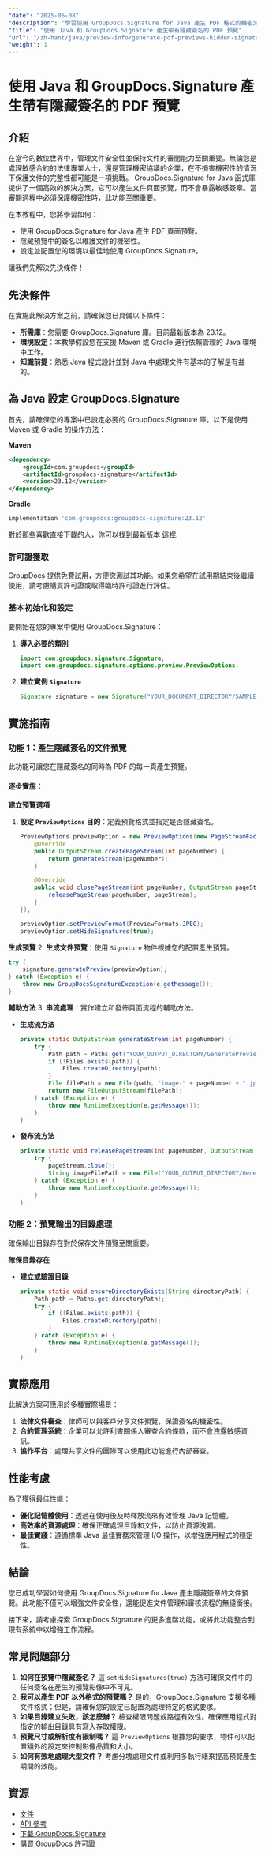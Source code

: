 ```yaml
---
"date": "2025-05-08"
"description": "學習使用 GroupDocs.Signature for Java 產生 PDF 格式的機密文件預覽，確保簽章可見度受到控制。"
"title": "使用 Java 和 GroupDocs.Signature 產生帶有隱藏簽名的 PDF 預覽"
"url": "/zh-hant/java/preview-info/generate-pdf-previews-hidden-signatures-java/"
"weight": 1
---
```


# 使用 Java 和 GroupDocs.Signature 產生帶有隱藏簽名的 PDF 預覽

## 介紹

在當今的數位世界中，管理文件安全性並保持文件的審閱能力至關重要。無論您是處理敏感合約的法律專業人士，還是管理機密協議的企業，在不損害機密性的情況下保護文件的完整性都可能是一項挑戰。 GroupDocs.Signature for Java 函式庫提供了一個高效的解決方案，它可以產生文件頁面預覽，而不會暴露敏感簽章。當審閱過程中必須保護機密性時，此功能至關重要。

在本教程中，您將學習如何：
- 使用 GroupDocs.Signature for Java 產生 PDF 頁面預覽。
- 隱藏預覽中的簽名以維護文件的機密性。
- 設定並配置您的環境以最佳地使用 GroupDocs.Signature。

讓我們先解決先決條件！

## 先決條件

在實施此解決方案之前，請確保您已具備以下條件：

- **所需庫**：您需要 GroupDocs.Signature 庫。目前最新版本為 23.12。
- **環境設定**：本教學假設您在支援 Maven 或 Gradle 進行依賴管理的 Java 環境中工作。
- **知識前提**：熟悉 Java 程式設計並對 Java 中處理文件有基本的了解是有益的。

## 為 Java 設定 GroupDocs.Signature

首先，請確保您的專案中已設定必要的 GroupDocs.Signature 庫。以下是使用 Maven 或 Gradle 的操作方法：

**Maven**
```xml
<dependency>
    <groupId>com.groupdocs</groupId>
    <artifactId>groupdocs-signature</artifactId>
    <version>23.12</version>
</dependency>
```

**Gradle**
```gradle
implementation 'com.groupdocs:groupdocs-signature:23.12'
```

對於那些喜歡直接下載的人，你可以找到最新版本 [這裡](https://releases。groupdocs.com/signature/java/).

### 許可證獲取

GroupDocs 提供免費試用，方便您測試其功能。如果您希望在試用期結束後繼續使用，請考慮購買許可證或取得臨時許可證進行評估。

### 基本初始化和設定

要開始在您的專案中使用 GroupDocs.Signature：
1. **導入必要的類別**
   ```java
   import com.groupdocs.signature.Signature;
   import com.groupdocs.signature.options.preview.PreviewOptions;
   ```
2. **建立實例 `Signature`**
   ```java
   Signature signature = new Signature("YOUR_DOCUMENT_DIRECTORY/SAMPLE_PDF_SIGNED");
   ```

## 實施指南

### 功能 1：產生隱藏簽名的文件預覽
此功能可讓您在隱藏簽名的同時為 PDF 的每一頁產生預覽。

#### 逐步實施：
**建立預覽選項**
1. **設定 `PreviewOptions` 目的**：定義預覽格式並指定是否隱藏簽名。
   ```java
   PreviewOptions previewOption = new PreviewOptions(new PageStreamFactory() {
       @Override
       public OutputStream createPageStream(int pageNumber) {
           return generateStream(pageNumber);
       }

       @Override
       public void closePageStream(int pageNumber, OutputStream pageStream) {
           releasePageStream(pageNumber, pageStream);
       }
   });

   previewOption.setPreviewFormat(PreviewFormats.JPEG);
   previewOption.setHideSignatures(true);
   ```

**生成預覽**
2. **生成文件預覽**：使用 `Signature` 物件根據您的配置產生預覽。
   ```java
   try {
       signature.generatePreview(previewOption);
   } catch (Exception e) {
       throw new GroupDocsSignatureException(e.getMessage());
   }
   ```

**輔助方法**
3. **串流處理**：實作建立和發佈頁面流程的輔助方法。
   - **生成流方法**
     ```java
     private static OutputStream generateStream(int pageNumber) {
         try {
             Path path = Paths.get("YOUR_OUTPUT_DIRECTORY/GeneratePreviewHideSignatures/");
             if (!Files.exists(path)) {
                 Files.createDirectory(path);
             }
             File filePath = new File(path, "image-" + pageNumber + ".jpg");
             return new FileOutputStream(filePath);
         } catch (Exception e) {
             throw new RuntimeException(e.getMessage());
         }
     }
     ```
   - **發布流方法**
     ```java
     private static void releasePageStream(int pageNumber, OutputStream pageStream) {
         try {
             pageStream.close();
             String imageFilePath = new File("YOUR_OUTPUT_DIRECTORY/GeneratePreviewHideSignatures", "image-" + pageNumber + ".jpg").getPath();
         } catch (Exception e) {
             throw new RuntimeException(e.getMessage());
         }
     }
     ```

### 功能 2：預覽輸出的目錄處理
確保輸出目錄存在對於保存文件預覽至關重要。

**確保目錄存在**
- **建立或驗證目錄**
  ```java
  private static void ensureDirectoryExists(String directoryPath) {
      Path path = Paths.get(directoryPath);
      try {
          if (!Files.exists(path)) {
              Files.createDirectory(path);
          }
      } catch (Exception e) {
          throw new RuntimeException(e.getMessage());
      }
  }
  ```

## 實際應用
此解決方案可應用於多種實際場景：
1. **法律文件審查**：律師可以與客戶分享文件預覽，保證簽名的機密性。
2. **合約管理系統**：企業可以允許利害關係人審查合約條款，而不會洩露敏感資訊。
3. **協作平台**：處理共享文件的團隊可以使用此功能進行內部審查。

## 性能考慮
為了獲得最佳性能：
- **優化記憶體使用**：透過在使用後及時釋放流來有效管理 Java 記憶體。
- **高效率的資源處理**：確保正確處理目錄和文件，以防止資源洩漏。
- **最佳實踐**：遵循標準 Java 最佳實務來管理 I/O 操作，以增強應用程式的穩定性。

## 結論
您已成功學習如何使用 GroupDocs.Signature for Java 產生隱藏簽章的文件預覽。此功能不僅可以增強文件安全性，還能促進文件管理和審核流程的無縫銜接。

接下來，請考慮探索 GroupDocs.Signature 的更多進階功能，或將此功能整合到現有系統中以增強工作流程。

## 常見問題部分
1. **如何在預覽中隱藏簽名？**
這 `setHideSignatures(true)` 方法可確保文件中的任何簽名在產生的預覽影像中不可見。
2. **我可以產生 PDF 以外格式的預覽嗎？**
是的，GroupDocs.Signature 支援多種文件格式；但是，請確保您的設定已配置為處理特定的格式要求。
3. **如果目錄建立失敗，該怎麼辦？**
檢查權限問題或路徑有效性。確保應用程式對指定的輸出目錄具有寫入存取權限。
4. **預覽尺寸或解析度有限制嗎？**
這 `PreviewOptions` 根據您的要求，物件可以配置額外的設定來控制影像品質和大小。
5. **如何有效地處理大型文件？**
考慮分塊處理文件或利用多執行緒來提高預覽產生期間的效能。

## 資源
- [文件](https://docs.groupdocs.com/signature/java/)
- [API 參考](https://reference.groupdocs.com/signature/java/)
- [下載 GroupDocs.Signature](https://releases.groupdocs.com/signature/java/)
- [購買 GroupDocs 許可證](https://purchase-link-for-groupdocs-license.com)